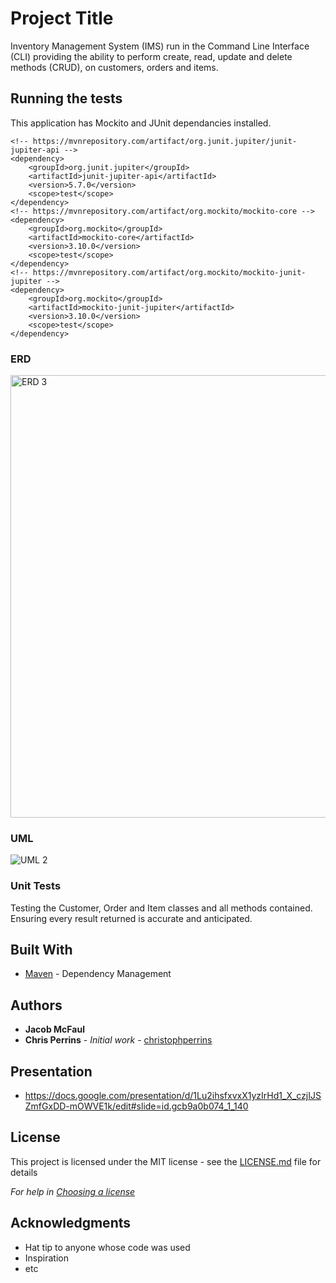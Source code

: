 # Project Title

Inventory Management System (IMS) run in the Command Line Interface (CLI) providing the ability to perform create, read, update and delete methods (CRUD), on customers, orders and items. 

## Running the tests

This application has Mockito and JUnit dependancies installed.

```
<!-- https://mvnrepository.com/artifact/org.junit.jupiter/junit-jupiter-api -->
<dependency>
    <groupId>org.junit.jupiter</groupId>
    <artifactId>junit-jupiter-api</artifactId>
    <version>5.7.0</version>
    <scope>test</scope>
</dependency>
<!-- https://mvnrepository.com/artifact/org.mockito/mockito-core -->
<dependency>
    <groupId>org.mockito</groupId>
    <artifactId>mockito-core</artifactId>
    <version>3.10.0</version>
    <scope>test</scope>
</dependency>
<!-- https://mvnrepository.com/artifact/org.mockito/mockito-junit-jupiter -->
<dependency>
    <groupId>org.mockito</groupId>
    <artifactId>mockito-junit-jupiter</artifactId>
    <version>3.10.0</version>
    <scope>test</scope>
</dependency>
```
### ERD
<img width="708" alt="ERD 3" src="https://user-images.githubusercontent.com/44535342/120836389-c0d9ef00-c522-11eb-803c-0f88e3de6db3.png">

### UML
![UML 2](https://user-images.githubusercontent.com/44535342/120836291-a4d64d80-c522-11eb-86ed-9555faed4848.png)

### Unit Tests 

Testing the Customer, Order and Item classes and all methods contained. 
Ensuring every result returned is accurate and anticipated.

## Built With

* [Maven](https://maven.apache.org/) - Dependency Management

## Authors
* **Jacob McFaul**
* **Chris Perrins** - *Initial work* - [christophperrins](https://github.com/christophperrins)

## Presentation
* https://docs.google.com/presentation/d/1Lu2ihsfxvxX1yzIrHd1_X_czjIJSZmfGxDD-mOWVE1k/edit#slide=id.gcb9a0b074_1_140

## License

This project is licensed under the MIT license - see the [LICENSE.md](LICENSE.md) file for details 

*For help in [Choosing a license](https://choosealicense.com/)*

## Acknowledgments

* Hat tip to anyone whose code was used
* Inspiration
* etc
